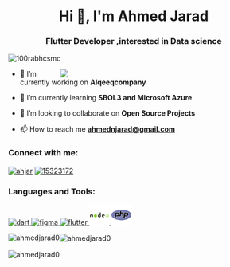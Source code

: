 <h1 align="center">Hi 👋, I'm Ahmed Jarad</h1>
<h3 align="center">Flutter Developer ,interested in Data science</h3>



<img src="https://komarev.com/ghpvc/?username=100rabhcsmc&label=Profile%20views&color=0e75b6&style=flat" alt="100rabhcsmc" />

<picture> <img align="right" src="https://media.giphy.com/media/SWoSkN6DxTszqIKEqv/giphy.gif" width = 400px></picture>

- 🔭 I’m currently working on **Alqeeqcompany**

- 🌱 I’m currently learning **SBOL3 and Microsoft Azure**

- 👯 I’m looking to collaborate on **Open Source Projects**

- 📫 How to reach me **ahmednjarad@gmail.com**

<h3 align="left">Connect with me:</h3>
<p align="left">
<a href="https://linkedin.com/in/ahjar" target="blank"><img align="center" src="https://raw.githubusercontent.com/rahuldkjain/github-profile-readme-generator/master/src/images/icons/Social/linked-in-alt.svg" alt="ahjar" height="30" width="40" /></a>
<a href="https://stackoverflow.com/users/15323172" target="blank"><img align="center" src="https://raw.githubusercontent.com/rahuldkjain/github-profile-readme-generator/master/src/images/icons/Social/stack-overflow.svg" alt="15323172" height="30" width="40" /></a>
</p>

<h3 align="left">Languages and Tools:</h3>
<p align="left"> <a href="https://dart.dev" target="_blank" rel="noreferrer"> <img src="https://www.vectorlogo.zone/logos/dartlang/dartlang-icon.svg" alt="dart" width="40" height="40"/> </a> <a href="https://www.figma.com/" target="_blank" rel="noreferrer"> <img src="https://www.vectorlogo.zone/logos/figma/figma-icon.svg" alt="figma" width="40" height="40"/> </a> <a href="https://flutter.dev" target="_blank" rel="noreferrer"> <img src="https://www.vectorlogo.zone/logos/flutterio/flutterio-icon.svg" alt="flutter" width="40" height="40"/> </a> <a href="https://nodejs.org" target="_blank" rel="noreferrer"> <img src="https://raw.githubusercontent.com/devicons/devicon/master/icons/nodejs/nodejs-original-wordmark.svg" alt="nodejs" width="40" height="40"/> </a> <a href="https://www.php.net" target="_blank" rel="noreferrer"> <img src="https://raw.githubusercontent.com/devicons/devicon/master/icons/php/php-original.svg" alt="php" width="40" height="40"/> </a> <a  </a> 

<p><img align="left" src="https://github-readme-stats-sigma-five.vercel.app/api/top-langs?username=ahmedjarad0&show_icons=true&locale=en&layout=compact" alt="ahmedjarad0" /></p>

<p><img align="center" src="https://github-readme-stats.vercel.app/api?username=ahmedjarad0&show_icons=true&locale=en" alt="ahmedjarad0" /></p>

<p><img align="center" src="https://github-readme-streak-stats.herokuapp.com/?user=ahmedjarad0&" alt="ahmedjarad0" /></p>
